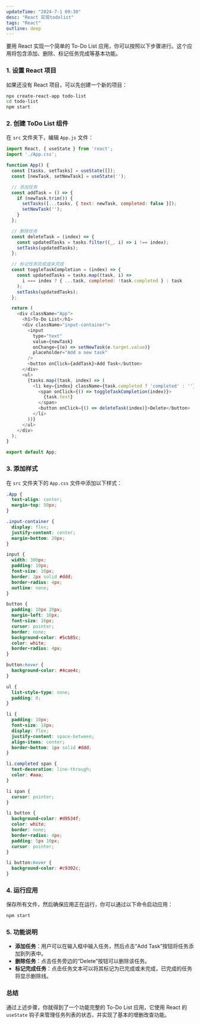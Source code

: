 ```yaml
---
updateTime: "2024-7-1 09:30"
desc: "React 实现todolist"
tags: "React"
outline: deep
---
```


要用 React 实现一个简单的 To-Do List 应用，你可以按照以下步骤进行。这个应用将包含添加、删除、标记任务完成等基本功能。

### 1. **设置 React 项目**
如果还没有 React 项目，可以先创建一个新的项目：

```bash
npx create-react-app todo-list
cd todo-list
npm start
```

### 2. **创建 ToDo List 组件**

在 `src` 文件夹下，编辑 `App.js` 文件：

```javascript
import React, { useState } from 'react';
import './App.css';

function App() {
  const [tasks, setTasks] = useState([]);
  const [newTask, setNewTask] = useState('');

  // 添加任务
  const addTask = () => {
    if (newTask.trim()) {
      setTasks([...tasks, { text: newTask, completed: false }]);
      setNewTask('');
    }
  };

  // 删除任务
  const deleteTask = (index) => {
    const updatedTasks = tasks.filter((_, i) => i !== index);
    setTasks(updatedTasks);
  };

  // 标记任务完成或未完成
  const toggleTaskCompletion = (index) => {
    const updatedTasks = tasks.map((task, i) => 
      i === index ? { ...task, completed: !task.completed } : task
    );
    setTasks(updatedTasks);
  };

  return (
    <div className="App">
      <h1>To-Do List</h1>
      <div className="input-container">
        <input 
          type="text" 
          value={newTask} 
          onChange={(e) => setNewTask(e.target.value)} 
          placeholder="Add a new task" 
        />
        <button onClick={addTask}>Add Task</button>
      </div>
      <ul>
        {tasks.map((task, index) => (
          <li key={index} className={task.completed ? 'completed' : ''}>
            <span onClick={() => toggleTaskCompletion(index)}>
              {task.text}
            </span>
            <button onClick={() => deleteTask(index)}>Delete</button>
          </li>
        ))}
      </ul>
    </div>
  );
}

export default App;
```

### 3. **添加样式**
在 `src` 文件夹下的 `App.css` 文件中添加以下样式：

```css
.App {
  text-align: center;
  margin-top: 50px;
}

.input-container {
  display: flex;
  justify-content: center;
  margin-bottom: 20px;
}

input {
  width: 300px;
  padding: 10px;
  font-size: 16px;
  border: 2px solid #ddd;
  border-radius: 4px;
  outline: none;
}

button {
  padding: 10px 20px;
  margin-left: 10px;
  font-size: 16px;
  cursor: pointer;
  border: none;
  background-color: #5cb85c;
  color: white;
  border-radius: 4px;
}

button:hover {
  background-color: #4cae4c;
}

ul {
  list-style-type: none;
  padding: 0;
}

li {
  padding: 10px;
  font-size: 18px;
  display: flex;
  justify-content: space-between;
  align-items: center;
  border-bottom: 1px solid #ddd;
}

li.completed span {
  text-decoration: line-through;
  color: #aaa;
}

li span {
  cursor: pointer;
}

li button {
  background-color: #d9534f;
  color: white;
  border: none;
  border-radius: 4px;
  padding: 5px 10px;
  cursor: pointer;
}

li button:hover {
  background-color: #c9302c;
}
```

### 4. **运行应用**
保存所有文件，然后确保应用正在运行，你可以通过以下命令启动应用：

```bash
npm start
```

### 5. **功能说明**

- **添加任务**：用户可以在输入框中输入任务，然后点击“Add Task”按钮将任务添加到列表中。
- **删除任务**：点击任务旁边的“Delete”按钮可以删除该任务。
- **标记完成任务**：点击任务文本可以将其标记为已完成或未完成，已完成的任务将显示删除线。

### 总结
通过上述步骤，你就得到了一个功能完整的 To-Do List 应用，它使用 React 的 `useState` 钩子来管理任务列表的状态，并实现了基本的增删改查功能。